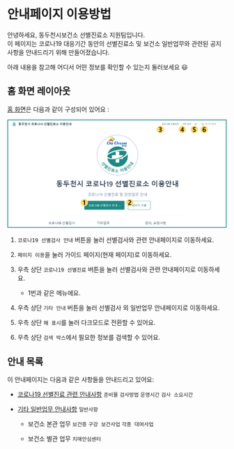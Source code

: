 # 안내페이지 이용방법

안녕하세요, 동두천시보건소 선별진료소 지원팀입니다.  
이 페이지는 코로나19 대응기간 동안의 선별진료소 및 보건소 일반업무와 관련된 공지사항을 안내드리기 위해 만들어졌습니다.  

아래 내용을 참고해 어디서 어떤 정보를 확인할 수 있는지 둘러보세요 :smiley:

## 홈 화면 레이아웃

[홈 화면](../)은 다음과 같이 구성되어 있어요 :

![레이아웃-가이드-01](./guide-rayout-01.png)

1. `코로나19 선별검사 안내` 버튼을 눌러 선별검사와 관련 안내페이지로 이동하세요.

1. `페이지 이용`을 눌러 가이드 페이지(현재 페이지)로 이동하세요.

1. 우측 상단 `코로나19 선별진료` 버튼을 눌러 선별검사와 관련 안내페이지로 이동하세요.

    - 1번과 같은 메뉴에요.

1. 우측 상단 `기타 안내` 버튼을 눌러 선별검사 외 일반업무 안내페이지로 이동하세요.

1. 우측 상단 `해 표시`를 눌러 다크모드로 전환할 수 있어요.

1. 우측 상단 `검색 박스`에서 필요한 정보를 검색할 수 있어요.

## 안내 목록

이 안내페이지는 다음과 같은 사항들을 안내드리고 있어요:

- [코로나19 선별진료 관련 안내사항](../covid-19/) `준비물` `검사방법` `운영시간` `검사 소요시간`

- [기타 일반업무 안내사항](../other/) `일반사항`

  - 보건소 본관 업무 `보건증` `구강 보건사업` `각종 대여사업`

  - 보건소 별관 업무 `치매안심센터`
